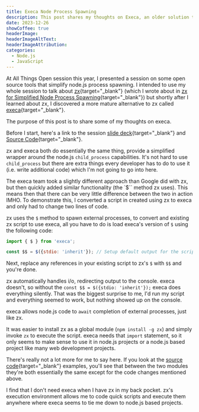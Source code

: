 ```yaml
---
title: Execa Node Process Spawning
description: This post shares my thoughts on Execa, an older solution than zx but provides very similar capabilities.  I covered both solutions in my All Things Open 2023 session.
date: 2023-12-26
showCoffee: true
headerImage: 
headerImageAltText: 
headerImageAttribution: 
categories:
  - Node.js
  - JavaScript  
---
```


At All Things Open session this year, I presented a session on some open source tools that simplify node.js process spawning. I intended to use my whole session to talk about [zx](https://github.com/google/zx){target="_blank"} (which I wrote about in [zx for Simplified Node Process Spawning](/posts/2023/zx-for-simplified-node-process-spawning/){target="_blank"}) but shortly after I learned about zx, I discovered a more mature alternative to zx called [execa](https://www.npmjs.com/package/execa){target="_blank"}. 

The purpose of this post is to share some of my thoughts on execa.

Before I start, here's a link to the session [slide deck](/files/2023-ato-shell-scripts-javascript.pptx){target="_blank"} and [Source Code](https://bit.ly/ato23-shell-scripts){target="_blank"}.

zx and execa both do essentially the same thing, provide a simplified wrapper around the node.js `child_process` capabilities. It's not hard to use `child_process` but there are extra things every developer has to do to use it (i.e. write additional code) which I'm not going to go into here. 

The execa team took a slightly different approach than Google did with zx, but then quickly added similar functionality (the `$`` method zx uses). This means then that there can be very little difference between the two in action IMHO. To demonstrate this, I converted a script in created using zx to execa and only had to change two lines of code.

zx uses the `$` method to spawn external processes, to convert and existing zx script to use execa, all you have to do is load execa's version of `$` using the following code:

```js
import { $ } from 'execa';

const $$ = $({stdio: 'inherit'}); // Setup default output for the script
```

Next, replace any references in your existing script to zx's `$` with `$$` and you're done.

zx automatically handles i/o, redirecting output to the console. execa doesn't, so without the `const $$ = $({stdio: 'inherit'});` execa does everything silently. That was the biggest surprise to me, I'd run my script and everything seemed to work, but nothing showed up on the console.

execa allows node.js code to `await` completion of external processes, just like zx.

It was easier to install zx as a global module (`npm install -g zx`) and simply invoke `zx` to execute the script. execa needs that `import` statement, so it only seems to make sense to use it in node.js projects or a node.js based project like many web development projects.

There's really not a lot more for me to say here. If you look at the [source code](https://bit.ly/ato23-shell-scripts){target="_blank"} examples, you'll see that between the two modules they're both essentially the same except for the code changes mentioned above.

I find that I don't need execa when I have zx in my back pocket. zx's execution environment allows me to code quick scripts and execute them anywhere where execa seems to tie me down to node.js based projects.
